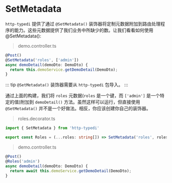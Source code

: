 # SetMetadata

`http-typedi` 提供了通过 `@SetMetadata()` 装饰器将定制元数据附加到路由处理程序的能力。这些元数据提供了我们业务中所缺少的数。让我们看看如何使用@SetMetadata():

> demo.controller.ts

```ts
@Post()
@SetMetadata('roles', ['admin'])
async demoDetail(demoDto: DemoDto) {
  return this.demoService.getDemoDetail(DemoDto);
}
```

::: tip
`@SetMetadata()` 装饰器需要从 `http-typedi` 包导入。
:::

通过上面的构建，我们将 `roles` 元数据(`roles` 是一个键，而 `['admin']` 是一个特定的值)附加到 `demoDetail()` 方法。虽然这样可以运行，但直接使用 `@SetMetadata()` 并不是一个好做法。相反，你应该创建你自己的装饰器。

> roles.decorator.ts

```ts
import { SetMetadata } from 'http-typedi'

export const Roles = (...roles: string[]) => SetMetadata('roles', roles)
```

> demo.controller.ts

```ts
@Post()
@Roles('admin')
async demoDetail(demoDto: DemoDto) {
  return await this.demoService.getDemoDetail(DemoDto);
}
```